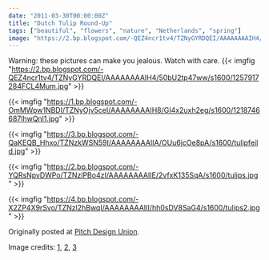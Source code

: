 ```yaml
---
date: "2011-03-30T00:00:00Z"
title: "Dutch Tulip Round-Up"
tags: ["beautiful", "flowers", "nature", "Netherlands", "spring"]
image: "https://2.bp.blogspot.com/-QEZ4ncr1tv4/TZNyGYRDQEI/AAAAAAAAIH4/50bU2tp47ww/s1600/1257917284FCL4Mum.jpg"
---
```


Warning: these pictures can make you jealous. Watch with care.
{{< imgfig "https://2.bp.blogspot.com/-QEZ4ncr1tv4/TZNyGYRDQEI/AAAAAAAAIH4/50bU2tp47ww/s1600/1257917284FCL4Mum.jpg" >}}

<!--more-->

{{< imgfig "https://1.bp.blogspot.com/-OmMWpw1NBDI/TZNyOjv5ceI/AAAAAAAAIH8/GI4x2uxh2eg/s1600/1218746687lhwQnl1.jpg" >}}

{{< imgfig "https://3.bp.blogspot.com/-QaKEQB_Hhxo/TZNzkWSN59I/AAAAAAAAIIA/OUu6jcOe8pA/s1600/tulipfeild.jpg" >}}

{{< imgfig "https://2.bp.blogspot.com/-YQRsNpvDWPo/TZNzlPBo4zI/AAAAAAAAIIE/2vfxK135SqA/s1600/tulips.jpg" >}}

{{< imgfig "https://4.bp.blogspot.com/-X2ZP4X9rSvo/TZNzl2hBwqI/AAAAAAAAIII/hh0sDV8SaG4/s1600/tulips2.jpg" >}}

Originally posted at [Pitch Design Union](http://pitchdesignunion.com/?p=4808).

Image credits: [1](http://pixdaus.com/single.php?id=72051), [2](http://pixdaus.com/single.php?id=204430), [3](http://peterjsullivan.wordpress.com/2008/10/28/birds-eye-view-of-dutch-tulip-fields)
